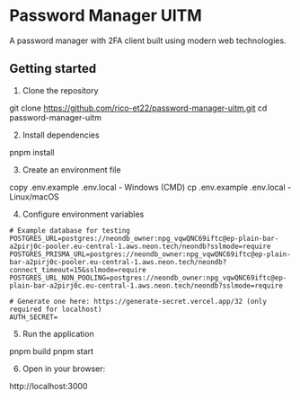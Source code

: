 # Password Manager UITM

A password manager with 2FA client built using modern web technologies.

## Getting started

1. Clone the repository

git clone https://github.com/rico-et22/password-manager-uitm.git
cd password-manager-uitm

2. Install dependencies

pnpm install

3. Create an environment file

copy .env.example .env.local - Windows (CMD)
cp .env.example .env.local - Linux/macOS

4. Configure environment variables
```
# Example database for testing
POSTGRES_URL=postgres://neondb_owner:npg_vqwQNC69iftc@ep-plain-bar-a2pirj0c-pooler.eu-central-1.aws.neon.tech/neondb?sslmode=require
POSTGRES_PRISMA_URL=postgres://neondb_owner:npg_vqwQNC69iftc@ep-plain-bar-a2pirj0c-pooler.eu-central-1.aws.neon.tech/neondb?connect_timeout=15&sslmode=require
POSTGRES_URL_NON_POOLING=postgres://neondb_owner:npg_vqwQNC69iftc@ep-plain-bar-a2pirj0c.eu-central-1.aws.neon.tech/neondb?sslmode=require

# Generate one here: https://generate-secret.vercel.app/32 (only required for localhost)
AUTH_SECRET=
```

5. Run the application

pnpm build
pnpm start

6. Open in your browser:

http://localhost:3000
